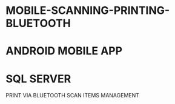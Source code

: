 # MOBILE-SCANNING-PRINTING-BLUETOOTH
# ANDROID MOBILE APP 
# SQL SERVER
PRINT VIA BLUETOOTH
SCAN
ITEMS MANAGEMENT
